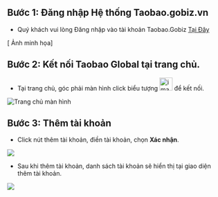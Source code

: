 ## Bước 1: Đăng nhập Hệ thống Taobao.gobiz.vn  


- Quý khách vui lòng Đăng nhập vào tài khoản Taobao.Gobiz [Tại Đây](http://taobao.gobiz.vn/)
  
[ Ảnh minh họa]

## Bước 2: Kết nối Taobao Global tại trang chủ. 

- Tại trang chủ, góc phải màn hình click biểu tượng <img width="30" alt="image" src="https://github.com/gobizvn/gobiz-docs/assets/135328227/05eae240-bffc-47ce-a046-d2fd3556537b"> để kết nối.


![Trang chủ màn hình](https://github.com/gobizvn/gobiz-docs/assets/135328227/73eeb7aa-aa3b-4655-81c0-6c4c0683916c)

## Bước 3: Thêm tài khoản 

- Click nút thêm tài khoản, điền tài khoản, chọn **Xác nhận**.

![](https://github.com/gobizvn/gobiz-docs/assets/135328227/a08edbe1-4a3d-40de-95a3-f53c1a697d7e)

- Sau khi thêm tài khoản, danh sách tài khoản sẽ hiển thị tại giao diện thêm tài khoản.

![](https://github.com/gobizvn/gobiz-docs/assets/135328227/e44f3d32-6c70-44b9-b1bf-fc284f0516dc)





